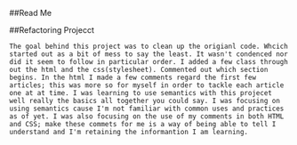 ##Read Me

##Refactoring Projecct

    The goal behind this project was to clean up the origianl code. Whcich started out as a bit of mess to say the least. It wasn't condenced nor did it seem to follow in particular order. I added a few class through out the html and the css(stylesheet). Commented out which section begins. In the html I made a few comments regard the first few articles; this was more so for myself in order to tackle each article one at at time. I was learning to use semantics with this projecet well really the basics all together you could say. I was focusing on using semantics cause I'm not familiar with common uses and practices as of yet. I was also focusing on the use of my comments in both HTML and CSS; make these commets for me is a way of being able to tell I understand and I'm retaining the informantion I am learning.
